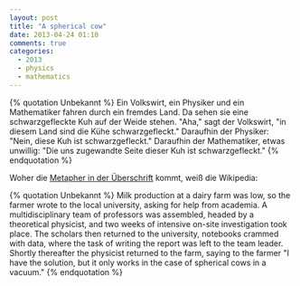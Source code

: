 ```yaml
---
layout: post
title: "A spherical cow"
date: 2013-04-24 01:10
comments: true
categories:
  - 2013
  - physics
  - mathematics
---
```

{% quotation Unbekannt %}
Ein Volkswirt, ein Physiker und ein Mathematiker fahren durch ein fremdes Land.
Da sehen sie eine schwarzgefleckte Kuh auf der Weide stehen.
"Aha," sagt der Volkswirt, "in diesem Land sind die Kühe schwarzgefleckt."
Daraufhin der Physiker: "Nein, diese Kuh ist schwarzgefleckt."
Daraufhin der Mathematiker, etwas unwillig:
"Die uns zugewandte Seite dieser Kuh ist schwarzgefleckt."
{% endquotation %}

Woher die [Metapher in der Überschrift][wikipedia] kommt, weiß die Wikipedia:

{% quotation Unbekannt %}
Milk production at a dairy farm was low, so the farmer wrote to the
local university, asking for help from academia.  A multidisciplinary
team of professors was assembled, headed by a theoretical physicist,
and two weeks of intensive on-site investigation took place.  The
scholars then returned to the university, notebooks crammed with data,
where the task of writing the report was left to the team leader.
Shortly thereafter the physicist returned to the farm, saying to the
farmer "I have the solution, but it only works in the case of
spherical cows in a vacuum."
{% endquotation %}

[wikipedia]: https://en.wikipedia.org/wiki/Spherical_cow
